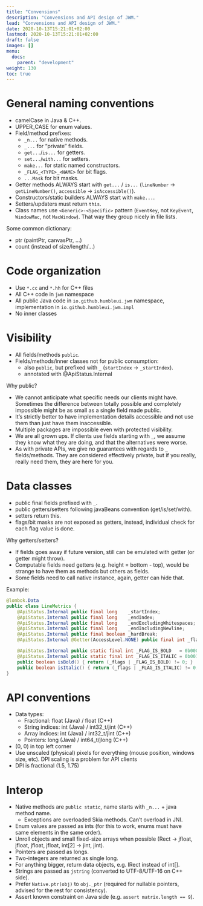 ```yaml
---
title: "Convensions"
description: "Convensions and API design of JWM."
lead: "Convensions and API design of JWM."
date: 2020-10-13T15:21:01+02:00
lastmod: 2020-10-13T15:21:01+02:00
draft: false
images: []
menu:
  docs:
    parent: "development"
weight: 130
toc: true
---
```


# General naming conventions

- camelCase in Java & C++.
- UPPER_CASE for enum values.
- Field/method prefixes:
  - `_n...` for native methods.
  - `_...`  for “private” fields.
  - `get...`/`is...` for getters.
  - `set...`/`with...` for setters.
  - `make...` for static named constructors.
  - `_FLAG_<TYPE>_<NAME>` for bit flags.
  - `...Mask` for bit masks.
- Getter methods ALWAYS start with `get...` / `is...` (`lineNumber` -> `getLineNumber()`, `accessible` -> `isAccessible()`).
- Constructors/static builders ALWAYS start with `make...`.
- Setters/updaters must return `this`.
- Class names use `<Generic>-<Specific>` pattern (`EventKey`, not `KeyEvent`, `WindowMac`, not `MacWindow`). That way they group nicely in file lists.

Some common dictionary:

- ptr (paintPtr, canvasPtr, ...)
- count (instead of size/length/...)

# Code organization

- Use `*.cc` and `*.hh` for C++ files
- All C++ code in `jwm` namespace
- All public Java code in `io.github.humbleui.jwm` namespace, implementation in `io.github.humbleui.jwm.impl`
- No inner classes

# Visibility

- All fields/methods `public`.
- Fields/methods/inner classes not for public consumption:
  - also `public`, but prefixed with `_` (`startIndex` -> `_startIndex`).
  - annotated with @ApiStatus.Internal

Why public?

- We cannot anticipate what specific needs our clients might have. Sometimes the difference between totally possible and completely impossible might be as small as a single field made public.
- It’s strictly better to have implementation details accessible and not use them than just have them inaccessible.
- Multiple packages are impossible even with protected visibility.
- We are all grown ups. If clients use fields starting with `_`, we assume they know what they are doing, and that the alternatives were worse.
- As with private APIs, we give no guarantees with regards to `_` fields/methods. They are considered effectively private, but if you really, really need them, they are here for you.

# Data classes

- public final fields prefixed with `_`.
- public getters/setters following javaBeans convention (get/is/set/with).
- setters return this.
- flags/bit masks are not exposed as getters, instead, individual check for each flag value is done.

Why getters/setters?

- If fields goes away if future version, still can be emulated with getter (or getter might throw).
- Computable fields need getters (e.g. height = bottom - top), would be strange to have them as methods but others as fields.
- Some fields need to call native instance, again, getter can hide that.

Example:

```java
@lombok.Data
public class LineMetrics {
    @ApiStatus.Internal public final long    _startIndex;
    @ApiStatus.Internal public final long    _endIndex;
    @ApiStatus.Internal public final long    _endExcludingWhitespaces;
    @ApiStatus.Internal public final long    _endIncludingNewline;
    @ApiStatus.Internal public final boolean _hardBreak;
    @ApiStatus.Internal @Getter(AccessLevel.NONE) public final int _flags;

    @ApiStatus.Internal public static final int _FLAG_IS_BOLD   = 0b0001;
    @ApiStatus.Internal public static final int _FLAG_IS_ITALIC = 0b0010;
    public boolean isBold() { return (_flags | _FLAG_IS_BOLD) != 0; }
    public boolean isItalic() { return (_flags | _FLAG_IS_ITALIC) != 0; }
}
```

# API conventions

- Data types:
  - Fractional: float (Java) / float (C++)
  - String indices: int (Java) / int32_t/jint (C++)
  - Array indices: int (Java) / int32_t/jint (C++)
  - Pointers: long (Java) / int64_t/jlong (C++)
- (0, 0) in top left corner
- Use unscaled (physical) pixels for everything (mouse position, windows size, etc). DPI scaling is a problem for API clients
- DPI is fractional (1.5, 1.75)

# Interop

- Native methods are `public static`, name starts with `_n...` + java method name.
  - Exceptions are overloaded Skia methods. Can’t overload in JNI.
- Enum values are passed as ints (for this to work, enums must have same elements in the same order).
- Unroll objects and small fixed-size arrays when possible (Rect -> jfloat, jfloat, jfloat, jfloat, int[2] -> jint, jint).
- Pointers are passed as longs.
- Two-integers are returned as single long.
- For anything bigger, return data objects, e.g. IRect instead of int[].
- Strings are passed as `jstring` (converted to UTF-8/UTF-16 on C++ side).
- Prefer `Native.ptr(obj)` to `obj._ptr` (required for nullable pointers, advised for the rest for consistency).
- Assert known constraint on Java side (e.g. `assert matrix.length == 9`).
